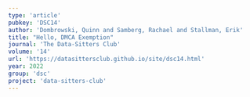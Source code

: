 ```yaml
---
type: 'article'
pubkey: 'DSC14'
author: 'Dombrowski, Quinn and Samberg, Rachael and Stallman, Erik'
title: "Hello, DMCA Exemption"
journal: 'The Data-Sitters Club'
volume: '14'
url: 'https://datasittersclub.github.io/site/dsc14.html'
year: 2022
group: 'dsc'
project: 'data-sitters-club'
---
```

